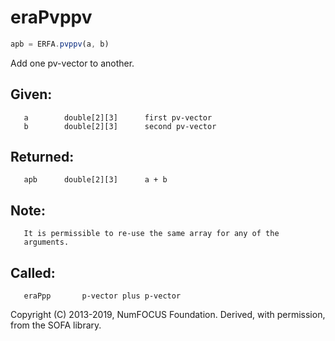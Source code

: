 # eraPvppv

```js
apb = ERFA.pvppv(a, b)
```

Add one pv-vector to another.

## Given:
```
   a        double[2][3]      first pv-vector
   b        double[2][3]      second pv-vector
```

## Returned:
```
   apb      double[2][3]      a + b
```

## Note:
```
   It is permissible to re-use the same array for any of the
   arguments.
```

## Called:
```
   eraPpp       p-vector plus p-vector
```

Copyright (C) 2013-2019, NumFOCUS Foundation.
Derived, with permission, from the SOFA library.

